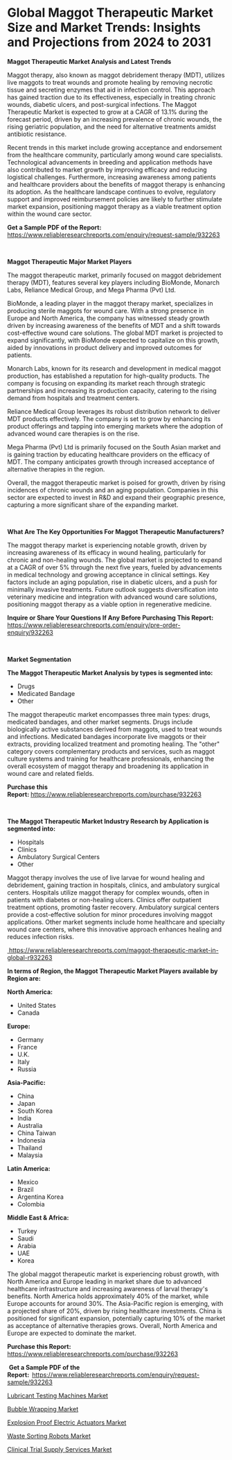 <p><h1>Global Maggot Therapeutic Market Size and Market Trends: Insights and Projections from 2024 to 2031</h1></p><p><strong>Maggot Therapeutic Market Analysis and Latest Trends</strong></p>
<p><p>Maggot therapy, also known as maggot debridement therapy (MDT), utilizes live maggots to treat wounds and promote healing by removing necrotic tissue and secreting enzymes that aid in infection control. This approach has gained traction due to its effectiveness, especially in treating chronic wounds, diabetic ulcers, and post-surgical infections. The Maggot Therapeutic Market is expected to grow at a CAGR of 13.1% during the forecast period, driven by an increasing prevalence of chronic wounds, the rising geriatric population, and the need for alternative treatments amidst antibiotic resistance.</p><p>Recent trends in this market include growing acceptance and endorsement from the healthcare community, particularly among wound care specialists. Technological advancements in breeding and application methods have also contributed to market growth by improving efficacy and reducing logistical challenges. Furthermore, increasing awareness among patients and healthcare providers about the benefits of maggot therapy is enhancing its adoption. As the healthcare landscape continues to evolve, regulatory support and improved reimbursement policies are likely to further stimulate market expansion, positioning maggot therapy as a viable treatment option within the wound care sector.</p></p>
<p><strong>Get a Sample PDF of the Report:&nbsp;</strong> <a href="https://www.reliableresearchreports.com/enquiry/request-sample/932263?utm_campaign=36&utm_medium=2&utm_source=Github&utm_content=ia&utm_term=02122024&utm_id=maggot-therapeutic">https://www.reliableresearchreports.com/enquiry/request-sample/932263</a></p>
<p>&nbsp;</p>
<p><strong>Maggot Therapeutic Major Market Players</strong></p>
<p><p>The maggot therapeutic market, primarily focused on maggot debridement therapy (MDT), features several key players including BioMonde, Monarch Labs, Reliance Medical Group, and Mega Pharma (Pvt) Ltd. </p><p>BioMonde, a leading player in the maggot therapy market, specializes in producing sterile maggots for wound care. With a strong presence in Europe and North America, the company has witnessed steady growth driven by increasing awareness of the benefits of MDT and a shift towards cost-effective wound care solutions. The global MDT market is projected to expand significantly, with BioMonde expected to capitalize on this growth, aided by innovations in product delivery and improved outcomes for patients.</p><p>Monarch Labs, known for its research and development in medical maggot production, has established a reputation for high-quality products. The company is focusing on expanding its market reach through strategic partnerships and increasing its production capacity, catering to the rising demand from hospitals and treatment centers.</p><p>Reliance Medical Group leverages its robust distribution network to deliver MDT products effectively. The company is set to grow by enhancing its product offerings and tapping into emerging markets where the adoption of advanced wound care therapies is on the rise.</p><p>Mega Pharma (Pvt) Ltd is primarily focused on the South Asian market and is gaining traction by educating healthcare providers on the efficacy of MDT. The company anticipates growth through increased acceptance of alternative therapies in the region.</p><p>Overall, the maggot therapeutic market is poised for growth, driven by rising incidences of chronic wounds and an aging population. Companies in this sector are expected to invest in R&D and expand their geographic presence, capturing a more significant share of the expanding market.</p></p>
<p>&nbsp;</p>
<p><strong>What Are The Key Opportunities For Maggot Therapeutic Manufacturers?</strong></p>
<p><p>The maggot therapy market is experiencing notable growth, driven by increasing awareness of its efficacy in wound healing, particularly for chronic and non-healing wounds. The global market is projected to expand at a CAGR of over 5% through the next five years, fueled by advancements in medical technology and growing acceptance in clinical settings. Key factors include an aging population, rise in diabetic ulcers, and a push for minimally invasive treatments. Future outlook suggests diversification into veterinary medicine and integration with advanced wound care solutions, positioning maggot therapy as a viable option in regenerative medicine.</p></p>
<p><strong>Inquire or Share Your Questions If Any Before Purchasing This Report:</strong> <a href="https://www.reliableresearchreports.com/enquiry/pre-order-enquiry/932263?utm_campaign=36&utm_medium=2&utm_source=Github&utm_content=ia&utm_term=02122024&utm_id=maggot-therapeutic">https://www.reliableresearchreports.com/enquiry/pre-order-enquiry/932263</a></p>
<p>&nbsp;</p>
<p><strong>Market Segmentation</strong></p>
<p><strong>The Maggot Therapeutic Market Analysis by types is segmented into:</strong></p>
<p><ul><li>Drugs</li><li>Medicated Bandage</li><li>Other</li></ul></p>
<p><p>The maggot therapeutic market encompasses three main types: drugs, medicated bandages, and other market segments. Drugs include biologically active substances derived from maggots, used to treat wounds and infections. Medicated bandages incorporate live maggots or their extracts, providing localized treatment and promoting healing. The "other" category covers complementary products and services, such as maggot culture systems and training for healthcare professionals, enhancing the overall ecosystem of maggot therapy and broadening its application in wound care and related fields.</p></p>
<p><strong>Purchase this Report:&nbsp;</strong><a href="https://www.reliableresearchreports.com/purchase/932263?utm_campaign=36&utm_medium=2&utm_source=Github&utm_content=ia&utm_term=02122024&utm_id=maggot-therapeutic">https://www.reliableresearchreports.com/purchase/932263</a></p>
<p>&nbsp;</p>
<p><strong>The Maggot Therapeutic Market Industry Research by Application is segmented into:</strong></p>
<p><ul><li>Hospitals</li><li>Clinics</li><li>Ambulatory Surgical Centers</li><li>Other</li></ul></p>
<p><p>Maggot therapy involves the use of live larvae for wound healing and debridement, gaining traction in hospitals, clinics, and ambulatory surgical centers. Hospitals utilize maggot therapy for complex wounds, often in patients with diabetes or non-healing ulcers. Clinics offer outpatient treatment options, promoting faster recovery. Ambulatory surgical centers provide a cost-effective solution for minor procedures involving maggot applications. Other market segments include home healthcare and specialty wound care centers, where this innovative approach enhances healing and reduces infection risks.</p></p>
<p><a href="https://www.reliableresearchreports.com/maggot-therapeutic-market-in-global-r932263?utm_campaign=36&utm_medium=2&utm_source=Github&utm_content=ia&utm_term=02122024&utm_id=maggot-therapeutic">&nbsp;https://www.reliableresearchreports.com/maggot-therapeutic-market-in-global-r932263</a></p>
<p><strong>In terms of Region, the Maggot Therapeutic Market Players available by Region are:</strong></p>
<p>
    <p> <strong> North America: </strong>
        <ul>
            <li>United States</li>
            <li>Canada</li>
        </ul>
        </p> 
    <p> <strong> Europe: </strong>
        <ul>
            <li>Germany</li>
            <li>France</li>
            <li>U.K.</li>
            <li>Italy</li>
            <li>Russia</li>
        </ul>
        </p> 
    <p> <strong> Asia-Pacific: </strong>
        <ul>
            <li>China</li>
            <li>Japan</li>
            <li>South Korea</li>
            <li>India</li>
            <li>Australia</li>
            <li>China Taiwan</li>
            <li>Indonesia</li>
            <li>Thailand</li>
            <li>Malaysia</li>
        </ul>
        </p> 
    <p> <strong> Latin America: </strong>
        <ul>
            <li>Mexico</li>
            <li>Brazil</li>
            <li>Argentina Korea</li>
            <li>Colombia</li>
        </ul>
        </p> 
    <p> <strong> Middle East & Africa: </strong>
        <ul>
            <li>Turkey</li>
            <li>Saudi</li>
            <li>Arabia</li>
            <li>UAE</li>
            <li>Korea</li>
        </ul>
    </p>
    </p>
<p><p>The global maggot therapeutic market is experiencing robust growth, with North America and Europe leading in market share due to advanced healthcare infrastructure and increasing awareness of larval therapy's benefits. North America holds approximately 40% of the market, while Europe accounts for around 30%. The Asia-Pacific region is emerging, with a projected share of 20%, driven by rising healthcare investments. China is positioned for significant expansion, potentially capturing 10% of the market as acceptance of alternative therapies grows. Overall, North America and Europe are expected to dominate the market.</p></p>
<p><strong>Purchase this Report: </strong><a href="https://www.reliableresearchreports.com/purchase/932263?utm_campaign=36&utm_medium=2&utm_source=Github&utm_content=ia&utm_term=02122024&utm_id=maggot-therapeutic">https://www.reliableresearchreports.com/purchase/932263</a></p>
<p>&nbsp;<strong>Get a Sample PDF of the Report:&nbsp;&nbsp;</strong><a href="https://www.reliableresearchreports.com/enquiry/request-sample/932263?utm_campaign=36&utm_medium=2&utm_source=Github&utm_content=ia&utm_term=02122024&utm_id=maggot-therapeutic">https://www.reliableresearchreports.com/enquiry/request-sample/932263</a></p>
<p><strong></strong></p>
<p><p><a href="https://issuu.com/reportprime-2/docs/lubricant-testing-machines-market-size-2030.pptx?utm_campaign=36&utm_medium=2&utm_source=Github&utm_content=ia&utm_term=02122024&utm_id=maggot-therapeutic">Lubricant Testing Machines Market</a></p><p><a href="https://github.com/tamvrosiya/Market-Research-Report-List-6/blob/main/bubble-wrapping-market.md?utm_campaign=36&utm_medium=2&utm_source=Github&utm_content=ia&utm_term=02122024&utm_id=maggot-therapeutic">Bubble Wrapping Market</a></p><p><a href="https://github.com/SanjidaKhan901/Market-Research-Report-List-1/blob/main/explosion-proof-electric-actuators-market.md?utm_campaign=36&utm_medium=2&utm_source=Github&utm_content=ia&utm_term=02122024&utm_id=maggot-therapeutic">Explosion Proof Electric Actuators Market</a></p><p><a href="https://www.linkedin.com/pulse/waste-sorting-robots-market-size-current-development-sales-lh23e?utm_campaign=36&utm_medium=2&utm_source=Github&utm_content=ia&utm_term=02122024&utm_id=maggot-therapeutic">Waste Sorting Robots Market</a></p><p><a href="https://issuu.com/reportprime-2/docs/clinical-trial-supply-services-market-size-2030.pp?utm_campaign=36&utm_medium=2&utm_source=Github&utm_content=ia&utm_term=02122024&utm_id=maggot-therapeutic">Clinical Trial Supply Services Market</a></p></p>